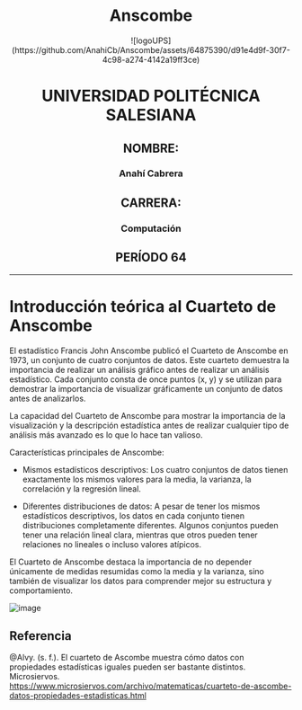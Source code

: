<div align="center">
  <h1>Anscombe</h1>
  ![logoUPS](https://github.com/AnahiCb/Anscombe/assets/64875390/d91e4d9f-30f7-4c98-a274-4142a19ff3ce)
  <h1>UNIVERSIDAD POLITÉCNICA SALESIANA</h2>
  <h2>NOMBRE:</h2>
  <h3>Anahí Cabrera</h3>
  <h2>CARRERA:</h2>
  <h3>Computación</h3>
  <h2>PERÍODO 64</h2>
</div>

---

# Introducción teórica al Cuarteto de Anscombe

El estadístico Francis John Anscombe publicó el Cuarteto de Anscombe en 1973, un conjunto de cuatro conjuntos de datos. Este cuarteto demuestra la importancia de realizar un análisis gráfico antes de realizar un análisis estadístico. Cada conjunto consta de once puntos (x, y) y se utilizan para demostrar la importancia de visualizar gráficamente un conjunto de datos antes de analizarlos.

La capacidad del Cuarteto de Anscombe para mostrar la importancia de la visualización y la descripción estadística antes de realizar cualquier tipo de análisis más avanzado es lo que lo hace tan valioso.

Características principales de Anscombe:
* Mismos estadísticos descriptivos: Los cuatro conjuntos de datos tienen exactamente los mismos valores para la media, la varianza, la correlación y la regresión lineal.

* Diferentes distribuciones de datos: A pesar de tener los mismos estadísticos descriptivos, los datos en cada conjunto tienen distribuciones completamente diferentes. Algunos conjuntos pueden tener una relación lineal clara, mientras que otros pueden tener relaciones no lineales o incluso valores atípicos.

El Cuarteto de Anscombe destaca la importancia de no depender únicamente de medidas resumidas como la media y la varianza, sino también de visualizar los datos para comprender mejor su estructura y comportamiento.

![image](https://github.com/AnahiCb/Anscombe/assets/64875390/02cf3060-f2f9-43ed-9dc8-8acc5f7acbc4)

## Referencia
@Alvy. (s. f.). El cuarteto de Ascombe muestra cómo datos con propiedades estadísticas iguales pueden ser bastante distintos. Microsiervos. https://www.microsiervos.com/archivo/matematicas/cuarteto-de-ascombe-datos-propiedades-estadisticas.html
